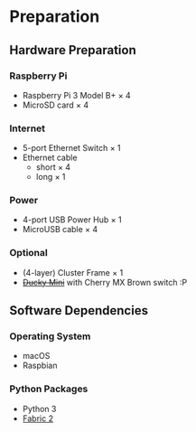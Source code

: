 # Preparation

## Hardware Preparation

### Raspberry Pi

* Raspberry Pi 3 Model B+ × 4
* MicroSD card × 4

### Internet

* 5-port Ethernet Switch × 1
* Ethernet cable
    * short × 4
    * long  × 1

### Power

* 4-port USB Power Hub × 1
* MicroUSB cable × 4

### Optional

* (4-layer) Cluster Frame × 1
* [~~Ducky Mini~~](http://www.duckychannel.com.tw/en/ducky-mini/) with Cherry MX Brown switch :P

## Software Dependencies

### Operating System

* macOS
* Raspbian

### Python Packages

* Python 3
* [Fabric 2](https://www.fabfile.org/)
